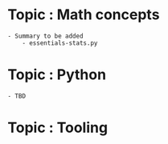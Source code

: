 # Topic : Math concepts 
    - Summary to be added 
        - essentials-stats.py
# Topic : Python
    - TBD
# Topic : Tooling
    